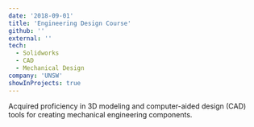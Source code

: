```yaml
---
date: '2018-09-01'
title: 'Engineering Design Course'
github: ''
external: ''
tech:
  - Solidworks
  - CAD
  - Mechanical Design
company: 'UNSW'
showInProjects: true
---
```


Acquired proficiency in 3D modeling and computer-aided design (CAD) tools for creating mechanical engineering components.